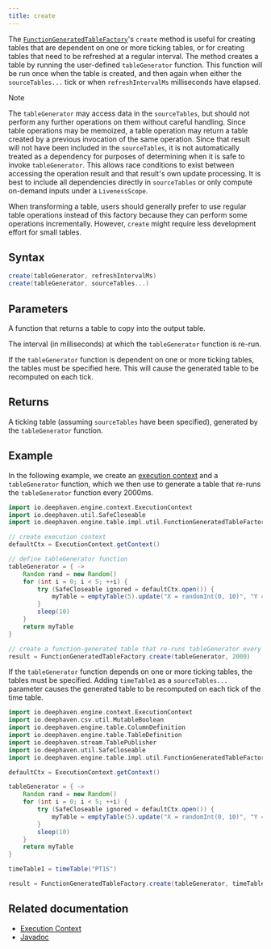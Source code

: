 ```yaml
---
title: create
---
```


The [`FunctionGeneratedTableFactory`](/core/javadoc/io/deephaven/engine/table/impl/util/FunctionGeneratedTableFactory.html)'s `create` method is useful for creating tables that are dependent on one or more ticking tables, or for creating tables that need to be refreshed at a regular interval.
The method creates a table by running the user-defined `tableGenerator` function. This function will be run once when the table is created, and then again when either the `sourceTables...` tick or when `refreshIntervalMs` milliseconds have elapsed.

> [!NOTE]
> The `tableGenerator` may access data in the `sourceTables`, but should not perform any further operations on them without careful handling. Since table operations may be memoized, a table operation may return a table created by a previous invocation of the same operation. Since that result will not have been included in the `sourceTables`, it is not automatically treated as a dependency for purposes of determining when it is safe to invoke `tableGenerator`.
> This allows race conditions to exist between accessing the operation result and that result's own update processing. It is best to include all dependencies directly in `sourceTables` or only compute on-demand inputs under a `LivenessScope`.

When transforming a table, users should generally prefer to use regular table operations instead of this factory because they can perform some operations incrementally. However, `create` might require less development effort for small tables.

## Syntax

```groovy syntax
create(tableGenerator, refreshIntervalMs)
create(tableGenerator, sourceTables...)
```

## Parameters

<ParamTable>
<Param name="tableGenerator" type="Supplier<Table>">

A function that returns a table to copy into the output table.

</Param>
<Param name="refreshIntervalMs" type="int">

The interval (in milliseconds) at which the `tableGenerator` function is re-run.

</Param>
<Param name="sourceTables" type="Table...">

If the `tableGenerator` function is dependent on one or more ticking tables, the tables must be specified here. This will cause the generated table to be recomputed on each tick.

</Param>
</ParamTable>

## Returns

A ticking table (assuming `sourceTables` have been specified), generated by the `tableGenerator` function.

## Example

In the following example, we create an [execution context](../../../conceptual/execution-context.md) and a `tableGenerator` function, which we then use to generate a table that re-runs the `tableGenerator` function every 2000ms.

```groovy order=result
import io.deephaven.engine.context.ExecutionContext
import io.deephaven.util.SafeCloseable
import io.deephaven.engine.table.impl.util.FunctionGeneratedTableFactory

// create execution context
defaultCtx = ExecutionContext.getContext()

// define tableGenerator function
tableGenerator = { ->
    Random rand = new Random()
    for (int i = 0; i < 5; ++i) {
        try (SafeCloseable ignored = defaultCtx.open()) {
            myTable = emptyTable(5).update("X = randomInt(0, 10)", "Y = randomDouble(0.0, 100.0)")
        }
        sleep(10)
    }
    return myTable
}

// create a function-generated table that re-runs tableGenerator every 2000ms
result = FunctionGeneratedTableFactory.create(tableGenerator, 2000)
```

If the `tableGenerator` function depends on one or more ticking tables, the tables must be specified. Adding `timeTable1` as a `sourceTables...` parameter causes the generated table to be recomputed on each tick of the time table.

```groovy order=result
import io.deephaven.engine.context.ExecutionContext
import io.deephaven.csv.util.MutableBoolean
import io.deephaven.engine.table.ColumnDefinition
import io.deephaven.engine.table.TableDefinition
import io.deephaven.stream.TablePublisher
import io.deephaven.util.SafeCloseable
import io.deephaven.engine.table.impl.util.FunctionGeneratedTableFactory

defaultCtx = ExecutionContext.getContext()

tableGenerator = { ->
    Random rand = new Random()
    for (int i = 0; i < 5; ++i) {
        try (SafeCloseable ignored = defaultCtx.open()) {
            myTable = emptyTable(5).update("X = randomInt(0, 10)", "Y = randomDouble(0.0, 100.0)")
        }
        sleep(10)
    }
    return myTable
}

timeTable1 = timeTable("PT1S")

result = FunctionGeneratedTableFactory.create(tableGenerator, timeTable1)
```

## Related documentation

- [Execution Context](../../../conceptual/execution-context.md)
- [Javadoc](/core/javadoc/io/deephaven/engine/table/impl/util/FunctionGeneratedTableFactory.html)
